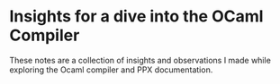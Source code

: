 # Insights for a dive into the OCaml Compiler

These notes are a collection of insights and observations I made while exploring the Ocaml compiler and PPX documentation.